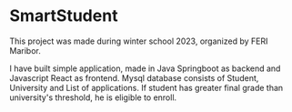 # SmartStudent

This project was made during winter school 2023, organized by FERI Maribor.

I have built simple application, made in Java Springboot as backend and Javascript React as frontend.
Mysql database consists of Student, University and List of applications.
If student has greater final grade than university's threshold, he is eligible to enroll.
